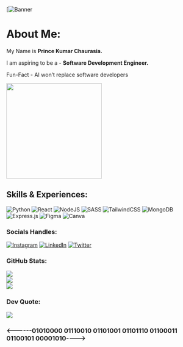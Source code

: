 [![Banner]([https://ibb.co/ycTv8gQm](https://ibb.co/ycTv8gQm))

# About Me: 
<p> My Name is <b>Prince Kumar Chaurasia.</b></p>
<p> I am aspiring to be a - <b>Software Development Engineer.</b></p>
<p font="bold">Fun-Fact - AI won’t replace software developers</p>
<img height="250px" justify-self="right" src="https://i.postimg.cc/kXzX1zbF/vecteezy-software-engineer-png-graphic-clipart-design-20962986.png"/>

## Skills & Experiences:
![Python](https://img.shields.io/badge/python-3670A0?style=for-the-badge&logo=python&logoColor=ffdd54) ![React](https://img.shields.io/badge/react-%2320232a.svg?style=for-the-badge&logo=react&logoColor=%2361DAFB) ![NodeJS](https://img.shields.io/badge/node.js-6DA55F?style=for-the-badge&logo=node.js&logoColor=white) ![SASS](https://img.shields.io/badge/SASS-hotpink.svg?style=for-the-badge&logo=SASS&logoColor=white) ![TailwindCSS](https://img.shields.io/badge/tailwindcss-%2338B2AC.svg?style=for-the-badge&logo=tailwind-css&logoColor=white) ![MongoDB](https://img.shields.io/badge/MongoDB-%234ea94b.svg?style=for-the-badge&logo=mongodb&logoColor=white) ![Express.js](https://img.shields.io/badge/express.js-%23404d59.svg?style=for-the-badge&logo=express&logoColor=%2361DAFB) 	![Figma](https://img.shields.io/badge/figma-%23F24E1E.svg?style=for-the-badge&logo=figma&logoColor=white) ![Canva](https://img.shields.io/badge/Canva-%2300C4CC.svg?style=for-the-badge&logo=Canva&logoColor=white)

### Socials Handles:
[![Instagram](https://img.shields.io/badge/Instagram-%23E4405F.svg?logo=Instagram&logoColor=white)](https://instagram.com/dev_.prince) [![LinkedIn](https://img.shields.io/badge/LinkedIn-%230077B5.svg?logo=linkedin&logoColor=white)](https://linkedin.com/in/princechaurasia) [![Twitter](https://img.shields.io/badge/Twitter-%231DA1F2.svg?logo=Twitter&logoColor=white)](https://x.com/shutup_prince) 


### GitHub Stats:
![](https://github-readme-stats.vercel.app/api?username=mr-dev-prince&theme=dark&hide_border=true&include_all_commits=true&count_private=true)<br/>
![](https://github-readme-streak-stats.herokuapp.com/?user=mr-dev-prince&theme=dark&hide_border=true)<br/>
![](https://github-readme-stats.vercel.app/api/top-langs/?username=mr-dev-prince&theme=dark&hide_border=true&include_all_commits=true&count_private=true&layout=compact)

### Dev Quote: 
![](https://quotes-github-readme.vercel.app/api?type=horizontal&theme=dark)

<h3> <------01010000 01110010 01101001 01101110 01100011 01100101 00001010----> </h3>
